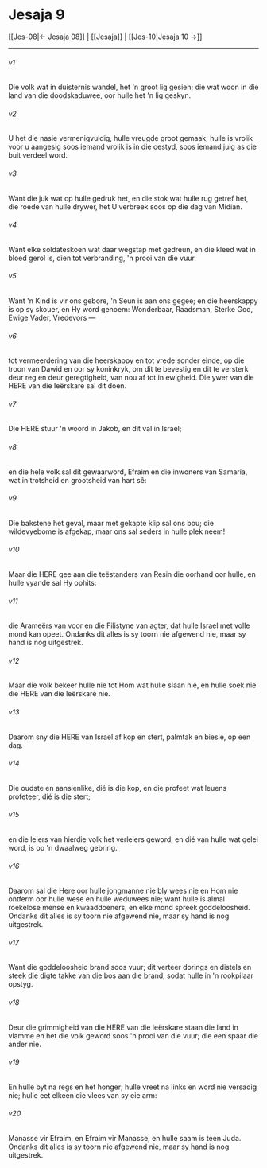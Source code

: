 # Jesaja 9

[[Jes-08|← Jesaja 08]] | [[Jesaja]] | [[Jes-10|Jesaja 10 →]]
***

###### v1
Die volk wat in duisternis wandel, het 'n groot lig gesien; die wat woon in die land van die doodskaduwee, oor hulle het 'n lig geskyn. 
###### v2
U het die nasie vermenigvuldig, hulle vreugde groot gemaak; hulle is vrolik voor u aangesig soos iemand vrolik is in die oestyd, soos iemand juig as die buit verdeel word. 
###### v3
Want die juk wat op hulle gedruk het, en die stok wat hulle rug getref het, die roede van hulle drywer, het U verbreek soos op die dag van Mídian. 
###### v4
Want elke soldateskoen wat daar wegstap met gedreun, en die kleed wat in bloed gerol is, dien tot verbranding, 'n prooi van die vuur. 
###### v5
Want 'n Kind is vir ons gebore, 'n Seun is aan ons gegee; en die heerskappy is op sy skouer, en Hy word genoem: Wonderbaar, Raadsman, Sterke God, Ewige Vader, Vredevors — 
###### v6
tot vermeerdering van die heerskappy en tot vrede sonder einde, op die troon van Dawid en oor sy koninkryk, om dit te bevestig en dit te versterk deur reg en deur geregtigheid, van nou af tot in ewigheid. Die ywer van die HERE van die leërskare sal dit doen. 
###### v7
Die HERE stuur 'n woord in Jakob, en dit val in Israel; 
###### v8
en die hele volk sal dit gewaarword, Efraim en die inwoners van Samaría, wat in trotsheid en grootsheid van hart sê: 
###### v9
Die bakstene het geval, maar met gekapte klip sal ons bou; die wildevyebome is afgekap, maar ons sal seders in hulle plek neem! 
###### v10
Maar die HERE gee aan die teëstanders van Resin die oorhand oor hulle, en hulle vyande sal Hy ophits: 
###### v11
die Arameërs van voor en die Filistyne van agter, dat hulle Israel met volle mond kan opeet. Ondanks dit alles is sy toorn nie afgewend nie, maar sy hand is nog uitgestrek. 
###### v12
Maar die volk bekeer hulle nie tot Hom wat hulle slaan nie, en hulle soek nie die HERE van die leërskare nie. 
###### v13
Daarom sny die HERE van Israel af kop en stert, palmtak en biesie, op een dag. 
###### v14
Die oudste en aansienlike, dié is die kop, en die profeet wat leuens profeteer, dié is die stert; 
###### v15
en die leiers van hierdie volk het verleiers geword, en dié van hulle wat gelei word, is op 'n dwaalweg gebring. 
###### v16
Daarom sal die Here oor hulle jongmanne nie bly wees nie en Hom nie ontferm oor hulle wese en hulle weduwees nie; want hulle is almal roekelose mense en kwaaddoeners, en elke mond spreek goddeloosheid. Ondanks dit alles is sy toorn nie afgewend nie, maar sy hand is nog uitgestrek. 
###### v17
Want die goddeloosheid brand soos vuur; dit verteer dorings en distels en steek die digte takke van die bos aan die brand, sodat hulle in 'n rookpilaar opstyg. 
###### v18
Deur die grimmigheid van die HERE van die leërskare staan die land in vlamme en het die volk geword soos 'n prooi van die vuur; die een spaar die ander nie. 
###### v19
En hulle byt na regs en het honger; hulle vreet na links en word nie versadig nie; hulle eet elkeen die vlees van sy eie arm: 
###### v20
Manasse vir Efraim, en Efraim vir Manasse, en hulle saam is teen Juda. Ondanks dit alles is sy toorn nie afgewend nie, maar sy hand is nog uitgestrek. 
